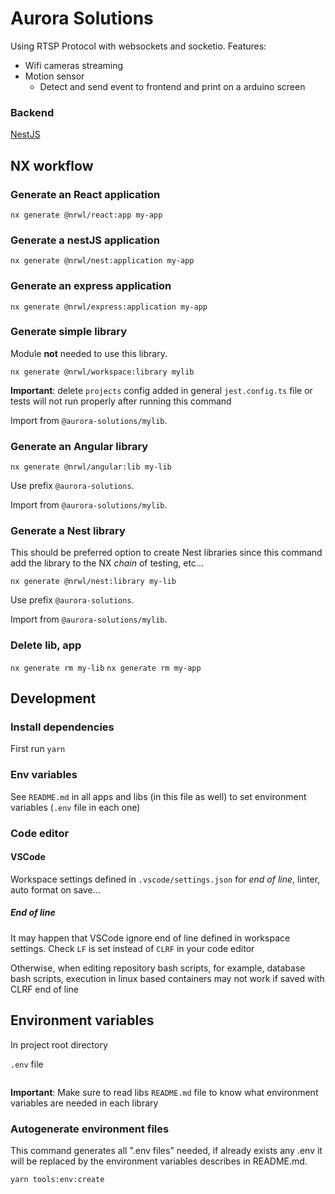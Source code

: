 # Aurora Solutions

Using RTSP Protocol with websockets and socketio.
Features:
- Wifi cameras streaming
- Motion sensor
  - Detect and send event to frontend and print on a arduino screen

### Backend

[NestJS](https://nestjs.com/)

## NX workflow

### Generate an React application

`nx generate @nrwl/react:app my-app`

### Generate a nestJS application

`nx generate @nrwl/nest:application my-app`

### Generate an express application

`nx generate @nrwl/express:application my-app`

### Generate simple library

Module **not** needed to use this library.

`nx generate @nrwl/workspace:library mylib`

**Important**: delete `projects` config added in general `jest.config.ts` file or tests will not run properly after running this command

Import from `@aurora-solutions/mylib`.

### Generate an Angular library

`nx generate @nrwl/angular:lib my-lib`

Use prefix `@aurora-solutions`.

Import from `@aurora-solutions/mylib`.

### Generate a Nest library

This should be preferred option to create Nest libraries since this command add the library to the NX _chain_ of testing, etc...

`nx generate @nrwl/nest:library my-lib`

Use prefix `@aurora-solutions`.

Import from `@aurora-solutions/mylib`.

### Delete lib, app

`nx generate rm my-lib`
`nx generate rm my-app`

## Development

### Install dependencies

First run `yarn`

### Env variables

See `README.md` in all apps and libs (in this file as well) to set environment variables (`.env` file in each one)

### Code editor

#### VSCode

Workspace settings defined in `.vscode/settings.json` for _end of line_, linter, auto format on save...

##### End of line

It may happen that VSCode ignore end of line defined in workspace settings. Check `LF` is set instead of `CLRF` in your code editor

Otherwise, when editing repository bash scripts, for example, database bash scripts, execution in linux based containers may not work if saved with CLRF end of line

## Environment variables

In project root directory

`.env` file

```env

```

**Important**: Make sure to read libs `README.md` file to know what environment variables are needed in each library

### Autogenerate environment files

This command generates all ".env files" needed, if already exists any .env it will be replaced by the environment variables describes in README.md.

```sh
yarn tools:env:create
```
